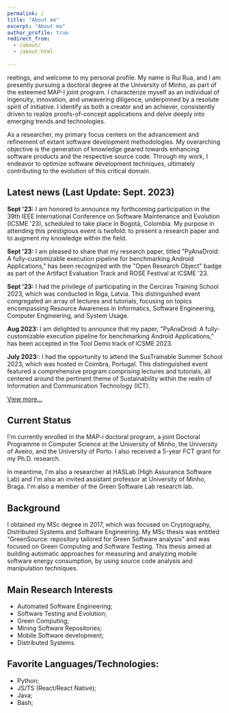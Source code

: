 ```yaml
---
permalink: /
title: "About me"
excerpt: "About me"
author_profile: true
redirect_from: 
  - /about/
  - /about.html
    
---
```


reetings, and welcome to my personal profile. My name is Rui Rua, and I am presently pursuing a doctoral degree at the University of Minho, as part of the esteemed MAP-I joint program. I characterize myself as an individual of ingenuity, innovation, and unwavering diligence, underpinned by a resolute spirit of initiative. I identify as both a creator and an achiever, consistently driven to realize proofs-of-concept applications and delve deeply into emerging trends and technologies.

As a researcher, my primary focus centers on the advancement and refinement of extant software development methodologies. My overarching objective is the generation of knowledge geared towards enhancing software products and the respective source code. Through my work, I endeavor to optimize software development techniques, ultimately contributing to the evolution of this critical domain.

## Latest news (Last Update: Sept. 2023)


**Sept '23:** I am honored to announce my forthcoming participation in the 39th IEEE International Conference on Software Maintenance and Evolution (ICSME '23), scheduled to take place in Bogotá, Colombia. My purpose in attending this prestigious event is twofold: to present a research paper and to augment my knowledge within the field.

**Sept '23:** I am pleased to share that my research paper, titled "PyAnaDroid: A fully-customizable execution pipeline for benchmarking Android Applications," has been recognized with the "Open Research Object" badge as part of the Artifact Evaluation Track and ROSE Festival at ICSME '23.

**Sept '23:** I had the privilege of participating in the Cerciras Training School 2023, which was conducted in Riga, Latvia. This distinguished event congregated an array of lectures and tutorials, focusing on topics encompassing Resource Awareness in Informatics, Software Engineering, Computer Engineering, and System Usage.

**Aug 2023:** I am delighted to announce that my paper, "PyAnaDroid: A fully-customizable execution pipeline for benchmarking Android Applications," has been accepted in the Tool Demo track of ICSME 2023.

**July 2023:**: I had the opportunity to attend the SusTrainable Summer School 2023, which was hosted in Coimbra, Portugal. This distinguished event featured a comprehensive program comprising lectures and tutorials, all centered around the pertinent theme of Sustainability within the realm of Information and Communication Technology (ICT).


[View more...](https://rrua.github.io/news)

## Current Status

I'm currently enrolled in the MAP-i doctoral program, a joint Doctoral Programme in Computer Science at the University of Minho, the University of Aveiro, and the University of Porto. I also received a 5-year FCT grant for my Ph.D. research. 

In meantime, I'm also a researcher at HASLab (High Assurance Software Lab) and I'm also an invited assistant professor at University of Minho, Braga. I'm also a member of the Green Software Lab research lab.

## Background

I obtained my MSc degree in 2017, which was focused on Cryptography, Distributed Systems and Software Engineering. My MSc thesis was entitled “GreenSource: repository tailored for Green Software analysis” and was focused on Green Computing and Software Testing. This thesis aimed at building automatic approaches for measuring and analyzing mobile software energy consumption, by using source code analysis and manipulation techniques. 

## Main Research Interests

- Automated Software Engineering;
- Software Testing and Evolution;
- Green Computing;
- Mining Software Repositories;
- Mobile Software development;
- Distributed Systems.

## Favorite Languages/Technologies:

- Python;
- JS/TS (React/React Native);
- Java;
- Bash;

